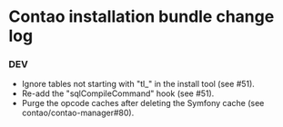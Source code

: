 # Contao installation bundle change log

### DEV

 * Ignore tables not starting with "tl_" in the install tool (see #51).
 * Re-add the "sqlCompileCommand" hook (see #51).
 * Purge the opcode caches after deleting the Symfony cache (see contao/contao-manager#80).
